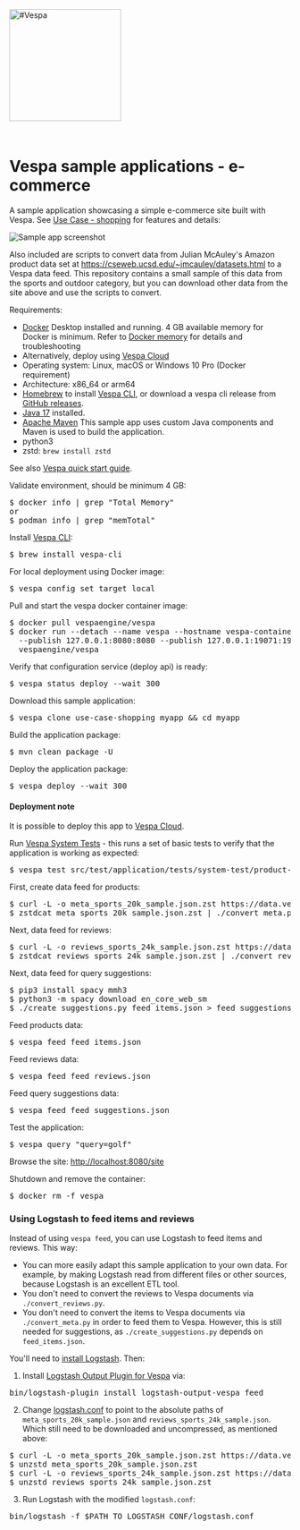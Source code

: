 <!-- Copyright Vespa.ai. Licensed under the terms of the Apache 2.0 license. See LICENSE in the project root. -->

<picture>
  <source media="(prefers-color-scheme: dark)" srcset="https://assets.vespa.ai/logos/Vespa-logo-green-RGB.svg">
  <source media="(prefers-color-scheme: light)" srcset="https://assets.vespa.ai/logos/Vespa-logo-dark-RGB.svg">
  <img alt="#Vespa" width="200" src="https://assets.vespa.ai/logos/Vespa-logo-dark-RGB.svg" style="margin-bottom: 25px;">
</picture>

# Vespa sample applications - e-commerce

A sample application showcasing a simple e-commerce site built with Vespa.
See [Use Case - shopping](https://docs.vespa.ai/en/use-case-shopping.html) for features and details:

![Sample app screenshot](https://docs.vespa.ai/assets/img/shopping-1.png)

Also included are scripts to convert data from Julian McAuley's Amazon product data set at
https://cseweb.ucsd.edu/~jmcauley/datasets.html to a Vespa data feed.
This repository contains a small sample of this data from the sports and outdoor category,
but you can download other data from the site above and use the scripts to convert.

Requirements:
* [Docker](https://www.docker.com/) Desktop installed and running. 4 GB available memory for Docker is minimum.
  Refer to [Docker memory](https://docs.vespa.ai/en/operations-selfhosted/docker-containers.html#memory)
  for details and troubleshooting
* Alternatively, deploy using [Vespa Cloud](#deployment-note)
* Operating system: Linux, macOS or Windows 10 Pro (Docker requirement)
* Architecture: x86_64 or arm64
* [Homebrew](https://brew.sh/) to install [Vespa CLI](https://docs.vespa.ai/en/vespa-cli.html), or download
  a vespa cli release from [GitHub releases](https://github.com/vespa-engine/vespa/releases).
* <a href="https://openjdk.org/projects/jdk/17/" data-proofer-ignore>Java 17</a> installed.
* [Apache Maven](https://maven.apache.org/install.html) This sample app uses custom Java components and Maven is used
  to build the application.
* python3
* zstd: `brew install zstd`

See also [Vespa quick start guide](https://docs.vespa.ai/en/vespa-quick-start.html).

Validate environment, should be minimum 4 GB:
<pre>
$ docker info | grep "Total Memory"
or
$ podman info | grep "memTotal"
</pre>

Install [Vespa CLI](https://docs.vespa.ai/en/vespa-cli.html):
<pre>
$ brew install vespa-cli
</pre>

For local deployment using Docker image:
<pre data-test="exec">
$ vespa config set target local
</pre>

Pull and start the vespa docker container image:
<pre data-test="exec">
$ docker pull vespaengine/vespa
$ docker run --detach --name vespa --hostname vespa-container \
  --publish 127.0.0.1:8080:8080 --publish 127.0.0.1:19071:19071 \
  vespaengine/vespa
</pre>

Verify that configuration service (deploy api) is ready:
<pre data-test="exec">
$ vespa status deploy --wait 300
</pre>

Download this sample application:
<pre data-test="exec">
$ vespa clone use-case-shopping myapp && cd myapp
</pre>

Build the application package:
<pre data-test="exec" data-test-expect="BUILD SUCCESS" data-test-timeout="300">
$ mvn clean package -U
</pre>

Deploy the application package:
<pre data-test="exec" data-test-assert-contains="Success">
$ vespa deploy --wait 300
</pre>

#### Deployment note
It is possible to deploy this app to
[Vespa Cloud](https://cloud.vespa.ai/en/getting-started-java#deploy-sample-applications-java).

Run [Vespa System Tests](https://docs.vespa.ai/en/reference/testing.html) -
this runs a set of basic tests to verify that the application is working as expected:
<pre data-test="exec" data-test-assert-contains="Success">
$ vespa test src/test/application/tests/system-test/product-search-test.json
</pre>

First, create data feed for products:
<pre data-test="exec">
$ curl -L -o meta_sports_20k_sample.json.zst https://data.vespa-cloud.com/sample-apps-data/meta_sports_20k_sample.json.zst
$ zstdcat meta_sports_20k_sample.json.zst | ./convert_meta.py > feed_items.json
</pre>

Next, data feed for reviews:
<pre data-test="exec">
$ curl -L -o reviews_sports_24k_sample.json.zst https://data.vespa-cloud.com/sample-apps-data/reviews_sports_24k_sample.json.zst
$ zstdcat reviews_sports_24k_sample.json.zst | ./convert_reviews.py > feed_reviews.json
</pre>

Next, data feed for query suggestions:
<pre data-test="exec">
$ pip3 install spacy mmh3
$ python3 -m spacy download en_core_web_sm
$ ./create_suggestions.py feed_items.json > feed_suggestions.json
</pre>

Feed products data:
<pre data-test="exec">
$ vespa feed feed_items.json
</pre>

Feed reviews data:
<pre data-test="exec">
$ vespa feed feed_reviews.json
</pre>

Feed query suggestions data:
<pre data-test="exec">
$ vespa feed feed_suggestions.json
</pre>

Test the application:
<pre data-test="exec" data-test-assert-contains="id:item:item::">
$ vespa query "query=golf"
</pre>

Browse the site:
[http://localhost:8080/site](http://localhost:8080/site)

Shutdown and remove the container:
<pre data-test="after">
$ docker rm -f vespa
</pre>

### Using Logstash to feed items and reviews

Instead of using `vespa feed`, you can use Logstash to feed items and reviews. This way:
* You can more easily adapt this sample application to your own data. For example, by making Logstash read from different files or other sources, because Logstash is an excellent ETL tool.
* You don't need to convert the reviews to Vespa documents via `./convert_reviews.py`.
* You don't need to convert the items to Vespa documents via `./convert_meta.py` in order to feed them to Vespa. However, this is still needed for suggestions, as `./create_suggestions.py` depends on `feed_items.json`.

You'll need to [install Logstash](https://www.elastic.co/downloads/logstash). Then:

1. Install [Logstash Output Plugin for Vespa](https://github.com/vespa-engine/vespa/tree/master/integration/logstash-plugins/logstash-output-vespa) via:

<pre>
bin/logstash-plugin install logstash-output-vespa_feed
</pre>

2. Change [logstash.conf](logstash.conf) to point to the absolute paths of `meta_sports_20k_sample.json` and `reviews_sports_24k_sample.json`. Which still need to be downloaded and uncompressed, as mentioned above:

<pre>
$ curl -L -o meta_sports_20k_sample.json.zst https://data.vespa-cloud.com/sample-apps-data/meta_sports_20k_sample.json.zst
$ unzstd meta_sports_20k_sample.json.zst
$ curl -L -o reviews_sports_24k_sample.json.zst https://data.vespa-cloud.com/sample-apps-data/reviews_sports_24k_sample.json.zst
$ unzstd reviews_sports_24k_sample.json.zst
</pre>

3. Run Logstash with the modified `logstash.conf`:

<pre>
bin/logstash -f $PATH_TO_LOGSTASH_CONF/logstash.conf
</pre>